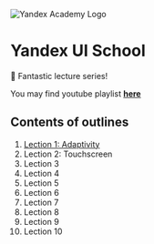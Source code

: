 ![Yandex Academy Logo](https://yastatic.net/yandex-events-frontend2/_/0lSbFY1EE1d0SsfbXVPuuptTTcY.png)

# Yandex UI School

💎 Fantastic lecture series!

You may find youtube playlist **[here](https://www.youtube.com/playlist?list=PLKaafC45L_SRqYQW-nFYw8bOlm3IYc2BI)**

## Contents of outlines

1. [Lection 1: Adaptivity](https://github.com/Betra/Course-Abstract/blob/master/Yandex%20UI%20School/Ya_UI_Lesson_1.md)
2. Lection 2: Touchscreen
3. Lection 3
4. Lection 4
5. Lection 5
6. Lection 6
7. Lection 7
8. Lection 8
9. Lection 9
10. Lection 10

